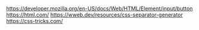 https://developer.mozilla.org/en-US/docs/Web/HTML/Element/input/button
https://html.com/
https://wweb.dev/resources/css-separator-generator
https://css-tricks.com/